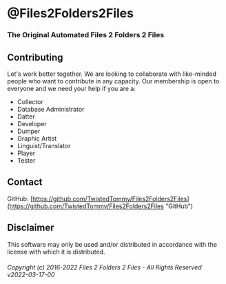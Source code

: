 # @Files2Folders2Files
### The Original Automated Files 2 Folders 2 Files
## Contributing
Let's work better together. We are looking to collaborate with like-minded people who want to contribute in any capacity. Our membership is open to everyone and we need your help if you are a:  
- Collector
- Database Administrator
- Datter
- Developer
- Dumper
- Graphic Artist
- Linguist/Translator
- Player
- Tester
## Contact
GitHub: [https://github.com/TwistedTommy/Files2Folders2Files](https://github.com/TwistedTommy/Files2Folders2Files "GitHub")  
## Disclaimer
This software may only be used and/or distributed in accordance with the license with which it is distributed.
###### Copyright (c) 2016-2022 Files 2 Folders 2 Files - All Rights Reserved v2022-03-17-00
